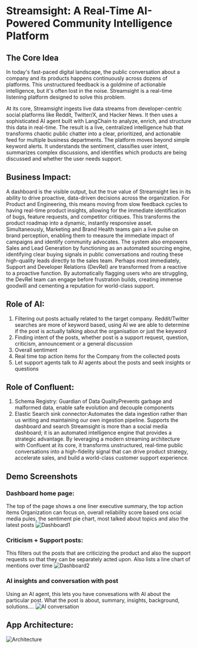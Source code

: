 # Streamsight: A Real-Time AI-Powered Community Intelligence Platform

## The Core Idea
In today's fast-paced digital landscape, the public conversation about a company and its products happens continuously across dozens of platforms. This unstructured feedback is a goldmine of actionable intelligence, but it's often lost in the noise. Streamsight is a real-time listening platform designed to solve this problem.

At its core, Streamsight ingests live data streams from developer-centric social platforms like Reddit, Twitter/X, and Hacker News. It then uses a sophisticated AI agent built with LangChain to analyze, enrich, and structure this data in real-time. The result is a live, centralized intelligence hub that transforms chaotic public chatter into a clear, prioritized, and actionable feed for multiple business departments.
The platform moves beyond simple keyword alerts. It understands the sentiment, classifies user intent, summarizes complex discussions, and identifies which products are being discussed and whether the user needs support.

## Business Impact:
A dashboard is the visible output, but the true value of Streamsight lies in its ability to drive proactive, data-driven decisions across the organization. For Product and Engineering, this means moving from slow feedback cycles to having real-time product insights, allowing for the immediate identification of bugs, feature requests, and competitor critiques. This transforms the product roadmap into a dynamic, instantly responsive asset. Simultaneously, Marketing and Brand Health teams gain a live pulse on brand perception, enabling them to measure the immediate impact of campaigns and identify community advocates. The system also empowers Sales and Lead Generation by functioning as an automated sourcing engine, identifying clear buying signals in public conversations and routing these high-quality leads directly to the sales team. Perhaps most immediately, Support and Developer Relations (DevRel) are transformed from a reactive to a proactive function. By automatically flagging users who are struggling, the DevRel team can engage before frustration builds, creating immense goodwill and cementing a reputation for world-class support.

## Role of AI:
1. Filtering out posts actually related to the target company. Reddit/Twitter searches are more of keyword based, using AI we are able to determine if the post is actually talking about the organisation or just the keyword
2. Finding intent of the posts, whether post is a support request, question, criticism, announcement or a general discussion
3. Overall sentiment
4. Real time top action items for the Company from the collected posts
5. Let support agents talk to AI agents about the posts and seek insights or questions


## Role of Confluent:
1. Schema Registry: Guardian of Data QualityPrevents garbage and malformed data, enable safe evolution and decouple components 
2. Elastic Search sink connector:Automates the data ingestion rather than us writing and maintaining our own ingestion pipeline. Supports the dashboard and search 
Streamsight is more than a social media dashboard; it is an automated intelligence engine that provides a strategic advantage. By leveraging a modern streaming architecture with Confluent at its core, it transforms unstructured, real-time public conversations into a high-fidelity signal that can drive product strategy, accelerate sales, and build a world-class customer support experience.

## Demo Screenshots

### Dashboard home page:
The top of the page shows a one liner executive summary, the top action items Organization can focus on, overall reliability score based ons ocial media pules, the sentiment pie chart, most talked about topics and also the latest posts
![Dashboard1](https://github.com/user-attachments/assets/a66bb2c7-781f-41fc-994c-73332a8638a9)

### Criticism + Support posts:
This filters out the posts that are criticizing the product and also the support requests so that they can be separately acted upon. Also lists a line chart of mentions over time
![Dashboard2](https://github.com/user-attachments/assets/814e3d16-edde-425f-856e-6c17d384d493)

### AI insights and conversation with post
Using an AI agent, this lets you have convesations with AI about the particular post. What the post is about, summary, insights, background, solutions....
![AI conversation](https://github.com/user-attachments/assets/b5b19338-5c13-4927-a9f0-8011a135803d)


## App Architecture:
![Architecture](https://github.com/user-attachments/assets/01c5d82a-b2c9-4a06-a19c-cb2617e53faa)








